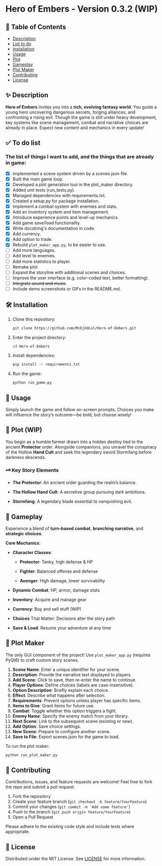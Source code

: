 # Hero of Embers - Version 0.3.2 (WIP) 

## 📖 Table of Contents

- [Description](#description)
- [List to do](#to-do-list)
- [Installation](#installation)
- [Usage](#usage)
- [Plot](#plot)
- [Gameplay](#gameplay)
- [Plot Maker](#plot-maker)
- [Contributing](#contriburing)
- [License](#license)

<a name='description'></a>

## ✨ Description

**Hero of Embers** invites you into a **rich, evolving fantasy world**. You guide a young hero uncovering dangerous
secrets, forging alliances, and confronting a rising evil. Though the game is still under heavy development, key systems
like scene management, combat and narrative choices are already in place. Expect new content and mechanics in every
update!

<a name='to-do-list'></a>

## ✅ To do list

### The list of things I want to add, and the things that are already in game:

- [x] Implemented a scene system driven by a scenes.json file.
- [x] Built the main game loop.
- [x] Developed a plot generation tool in the plot_maker directory.
- [x] Added unit tests (run_tests.py).
- [x] Managed dependencies with requirements.txt.
- [x] Created a setup.py for package installation.
- [x] Implement a combat system with enemies and stats.
- [x] Add an inventory system and item management.
- [x] Introduce experience points and level-up mechanics.
- [x] Add game save/load functionality.
- [x] Write docstring's documentation in code.
- [x] Add currency.
- [x] Add option to trade.
- [x] Rebuild `plot_maker_app.py`, to be easier to use.
- [ ] Add more languages.
- [ ] Add level to enemies.
- [ ] Add more statistics to player.
- [ ] Remake plot.
- [ ] Expand the storyline with additional scenes and choices.
- [ ] Improve the user interface (e.g. color-coded text, better formatting).
- [ ] ~~Integrate sound and music~~.
- [ ] Include demo screenshots or GIFs in the README.md.

<a name='installation'></a>

## 🛠️ Installation

1. Clone this repository:
    ```bash
    git clone https://github.com/McDjXdLol/Hero-of-Embers.git
    ```
2. Enter the project directory:
    ```bash
    cd Hero-of-Embers
    ```
3. Install dependencies:
    ```bash
    pip install -r requirements.txt
    ```
4. Run the game:
    ```bash
    python run_game.py
    ```

<a name='usage'></a>

## 🚀 Usage

Simply launch the game and follow on-screen prompts. Choices you make will influence the story’s outcome—be bold, but
choose wisely!

<a name='plot'></a>

## 📜 Plot (WIP)

You begin as a humble farmer drawn into a hidden destiny tied to the ancient **Protector** order. Alongside companions,
you unravel the conspiracy of the Hollow **Hand Cult** and seek the legendary sword Stormfang before darkness descends.

### 🗝️ Key Story Elements

- **The Protector**: An ancient order guarding the realm’s balance.

- **The Hollow Hand Cult**: A secretive group pursuing dark ambitions.

- **Stormfang**: A legendary blade essential to vanquishing evil.

<a name='gameplay'></a>

## 🎲 Gameplay

Experience a blend of **turn-based combat**, **branching narrative**, and **strategic choices.**

**Core Mechanics**:

- **Character Classes**:

    - **Protector**: Tanky, high defense & HP

    - **Fighter**: Balanced offense and defense

    - **Avenger**: High damage, lower survivability

- **Dynamic Combat**: HP, armor, damage stats

- **Inventory**: Acquire and manage gear

- **Currency**: Buy and sell stuff (WIP)

- **Choices** That Matter: Decisions alter the story path

- **Save & Load**: Resume your adventure at any time

<a name='plot-maker'></a>

## 📝 Plot Maker

The only GUI component of the project! Use `plot_maker_app.py` (requires PyQt6) to craft custom story scenes.

1. **Scene Name**: Enter a unique identifier for your scene.
2. **Description**: Provide the narrative text displayed to players.
3. **Add Scene**: Click to save, then re-enter the name to continue.
4. **Player Options**: Define choices (labels are case-insensitive).
5. **Option Description**: Briefly explain each choice.
6. **Effect**: Describe what happens after selection.
7. **Requirements**: Prevent options unless player has specific items.
8. **Items to Give**: Grant items for future use.
9. **Combat**: Toggle whether this option triggers a fight.
10. **Enemy Name**: Specify the enemy match from your library.
11. **Next Scene**: Link to the subsequent scene (existing or new).
12. **Add Option**: Save choice settings.
13. **New Scene**: Prepare to configure another scene.
14. **Save to File**: Export scenes.json for the game to load.

To run the plot maker:

```bash
python run_plot_maker.py
```

<a name='contriburing'></a>

## 🤝 Contributing

Contributions, issues, and feature requests are welcome! Feel free to fork the repo and submit a pull request.

1. Fork the repository
2. Create your feature branch (`git checkout -b feature/YourFeature`)
3. Commit your changes (`git commit -m 'Add some feature'`)
4. Push to the branch (`git push origin feature/YourFeature`)
5. Open a Pull Request

Please adhere to the existing code style and include tests where appropriate.

<a name="license"></a>

## 📄 License

Distributed under the MIT License. See [LICENSE](LICENSE) for more information.


